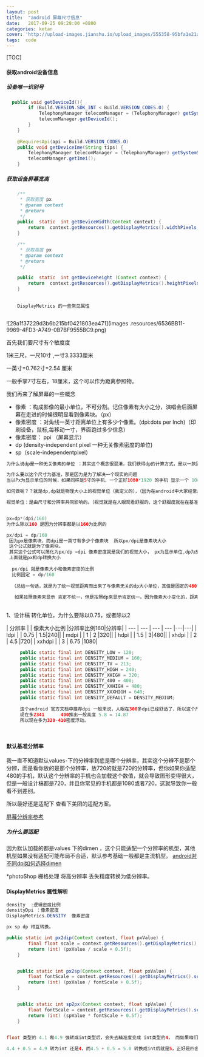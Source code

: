 ```yaml
---
layout: post
title:  "android 屏幕尺寸信息"
date:   2017-09-25 09:28:00 +0800
categories: ketan
cover: 'http://upload-images.jianshu.io/upload_images/555358-95bfa1e21a76e675.jpg?imageMogr2/auto-orient/strip%7CimageView2/2/w/1240'
tags:  code 
---
```


 [TOC]

#### 获取android设备信息


##### 设备唯一识别号


```java
  public void getDeviceId(){
        if (Build.VERSION.SDK_INT < Build.VERSION_CODES.O) {
            TelephonyManager telecomManager = (TelephonyManager) getSystemService(TELEPHONY_SERVICE);
            telecomManager.getDeviceId();
        }
    }
    
    @RequiresApi(api = Build.VERSION_CODES.O)
    public void getDeviceIme(String tips) {
        TelephonyManager telecomManager = (TelephonyManager) getSystemService(TELEPHONY_SERVICE);
        telecomManager.getImei();
    }
```

##### 获取设备屏幕宽高

```java
    /**
     * 获取宽度 px
     * @param context
     * @return
     */
    public  static  int getDeviceWidth(Context context) {
        return  context.getResources().getDisplayMetrics().widthPixels;
    }

    /**
     * 获取高度 px
     * @param context
     * @return
     */

    public  static  int getDeviceheight (Context context) {
        return  context.getResources().getDisplayMetrics().heightPixels;
    }
    
    
    DisplayMetrics 的一些常见属性
    

```
 
 
 ![29a1f37229d3b6b215bf0421803ea471](images
 .resources/6536BB11-9969-4FD3-A749-0B7BF9555BC9.png)
 

首先我们要尺寸有个敏度度

1米三尺，一尺10寸 ,一寸3.3333厘米

一英寸=0.762寸=2.54 厘米

一般手掌7寸左右，18厘米，这个可以作为距离参照物。


我们再来了解屏幕的一些概念

* 像素  ：构成影像的最小单位，不可分割。记住像素有大小之分，演唱会后面屏幕在走进的时候很明显看到像素块。（px）
* 像素密度 ：对角线一英寸距离单位上有多少个像素。(dpi:dots per Inch)（印刷设备，鼠标,每移动一寸，界面跑过多少信息）
* 像素密度： ppi （屏幕显示）
* dp (density-independent pixel 一种无关像素密度的单位)
* sp（scale-independentpixel）


```java
为什么说dp是一种无关像素的单位 ：其实这个概念很混淆，我们获得dp的计算方式，是以一款固定大小尺寸手机为基准的  系统密度为160dpi的中密度手机屏幕为基准屏幕，即320×480的手机屏幕。在这个屏幕中，1dp=1px

为什么要以这个尺寸为基准，那是因为是为了解决一个现实的问题
当以Px为显示单位的时候，如果同样是5寸的手机，一个正好1080*1920 的手机 显示一个 1080*1920的图片是正好显示的，但是如果5寸手机720*1080显示图片只能显示一部分，而如果一部 2072*4659（假设有的话）5寸手机，也会显示完全，但是只占用屏幕一半，同样一个5寸大小，对于当前的手机，一般来说都是显示同样大小，所以dp就是为了解决这个问题，让同样尺寸大小的手机，不同分辨率下，显示的图片大小在视觉上趋于一样的。

如何做呢？？就是dp,dp就是物理大小上的视觉单位（我定义的），（因为在android中大家经常用dp换算px常常，因为这个思维感到困扰）

视觉单位：是由尺寸和分辨率共同影响的。（视觉就是在人眼观看舒服的，这个舒服度就在在基准手机上观看的舒服度，


px=dp*(dpi/160)
为什么除以160 是因为分辨率都是以160为比例的

px/dpi = dp/160
 因为px是像素块，而dpi是一英寸有多少个像素块  所以px/dpi是像素块大小
 这个公式就是为了像素块。
 其实这个公式可以简化为px/dp =dpi 像素密度就是我们的视觉大小， px为显示单位,dp为反补因素，
 上面就是px和dp转换大小
 
  px/dpi 就是像素大小和像素密度的比例
  比例固定 = dp/160
  
  （总结一句话，就是为了统一视觉距离而出来了与像素无关的dp大小单位，其值是固定的480*320 密度是160点的设备上）
  
   如果按照像素来显示 肯定不统一，但是按照dp来显示肯定统一。因为像素大小变化的，距离是根据dp倒推像素多少
 
```
 1、设计稿 转化单位，为什么要除以0.75，或者除以2
 
 
 
 
 

| 分辨率 |  | 像素大小比例 |分辨率比例160|分辨率|
| --- | --- | --- | --- |---|---|
| ldpi  |  | 0.75 |  1.5|240||
| mdpi |  | 1 | 2 |320||
| hdpi |  | 1.5 |  3|480||
| xhdpi |  | 2 | 4.5 |720|
| xxhdpi |  | 3 | 6.75 |1080|

```java
     public static final int DENSITY_LOW = 120;
     public static final int DENSITY_MEDIUM = 160;
     public static final int DENSITY_TV = 213;
     public static final int DENSITY_HIGH = 240;
     public static final int DENSITY_XHIGH = 320;
     public static final int DENSITY_400 = 400;
     public static final int DENSITY_XXHIGH = 480;
     public static final int DENSITY_XXXHIGH = 640;
     public static final int DENSITY_DEFAULT = DENSITY_MEDIUM;
     
     这个android 官方文档中推荐dpi 一般来说，人眼在300多dpi已经舒适了，所以这个尺寸就是UI 最佳设计大小，可以由270（1080*720） 推测出手机稿高度，4英寸= 2.54*5 =12.16cm 这个都之前小手机
     现在多2341      400推出一般高度 5.8 = 14.87
     所以现在多为320-410密度浮动。
     
     
```

#### 默认基准分辨率
 
 我一直不知道默认values-下的分辨率到底是哪个分辨率，其实这个分辨不是那个分辨，而是看你放的是那个分辨率，放720的就是720的分辨率，但你如果你适配480的手机，默认这个分辨率的手机也会加载这个数值，就会导致图形变得很大，但是一般设计稿都是720，并且你常见的手机都是1080或者720，这就导致你一般看不到差别。
 
 所以最好还是适配下
 查看下美团的适配方案。
 

[屏幕分辨率参考](https://blog.csdn.net/ttkatrina/article/details/50623043)


##### 为什么要适配
 因为默认加载的都是values 下的dimen ，这个只能适配一个分辨率的机型，其他机型如果没有适配可能布局不合适，默认参考基础一般都是主流机型。
 [android对不同dpi如何选择dimen](https://blog.csdn.net/fire_tray/article/details/49967247)


*photoShop 栅格处理 将高分辨率 丢失精度转换为低分辨率。


#### DisplayMetrics 属性解析

```java
density  :逻辑密度比例
densityDpi ：像素密度
DisplayMetrics.DENSITY  像素密度

px sp dp 相互转换。

public static int px2dip(Context context, float pxValue) {
        final float scale = context.getResources().getDisplayMetrics().density;
        return (int) (pxValue / scale + 0.5f);
    }


    public static int px2sp(Context context, float pxValue) {
        float fontScale = context.getResources().getDisplayMetrics().scaledDensity;
        return (int) (pxValue / fontScale + 0.5f);
    }


    public static int sp2px(Context context, float spValue) {
        float fontScale = context.getResources().getDisplayMetrics().scaledDensity;
        return (int) (spValue * fontScale + 0.5f);
    }
    

float 类型的 4.1 和4.9 强转成int类型后，会失去精准度变成 int类型的4， 而如果咱们想四舍五入的话，把他们都加上0.5f，这样转换出来的结果就是：

4.4 + 0.5 = 4.9 转为int 还是4，而4.5 + 0.5 = 5.0 转换成int后就是5，正好是四舍五入，这样就保证了咱们算出来的值相对精准。
```